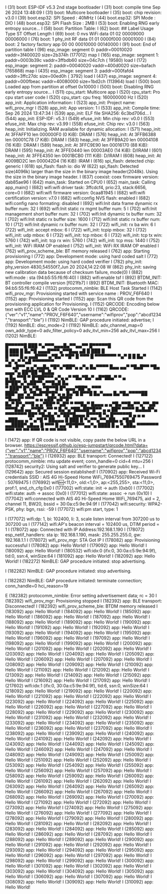 I (31) boot: ESP-IDF v5.3 2nd stage bootloader
I (31) boot: compile time Sep 26 2024 13:48:09
I (31) boot: Multicore bootloader
I (35) boot: chip revision: v3.0
I (39) boot.esp32: SPI Speed      : 40MHz
I (44) boot.esp32: SPI Mode       : DIO
I (48) boot.esp32: SPI Flash Size : 2MB
I (53) boot: Enabling RNG early entropy source...
I (58) boot: Partition Table:
I (62) boot: ## Label            Usage          Type ST Offset   Length
I (69) boot:  0 nvs              WiFi data        01 02 00009000 00006000
I (76) boot:  1 phy_init         RF data          01 01 0000f000 00001000
I (84) boot:  2 factory          factory app      00 00 00010000 00140000
I (91) boot: End of partition table
I (96) esp_image: segment 0: paddr=00010020 vaddr=3f400020 size=2b374h (177012) map
I (165) esp_image: segment 1: paddr=0003b39c vaddr=3ffbdb60 size=04c7ch ( 19580) load
I (172) esp_image: segment 2: paddr=00040020 vaddr=400d0020 size=bafach (765868) map
I (435) esp_image: segment 3: paddr=000fafd4 vaddr=3ffc27dc size=00ed0h (  3792) load
I (437) esp_image: segment 4: paddr=000fbeac vaddr=40080000 size=1bd2ch (113964) load
I (500) boot: Loaded app from partition at offset 0x10000
I (500) boot: Disabling RNG early entropy source...
I (511) cpu_start: Multicore app
I (520) cpu_start: Pro cpu start user code
I (520) cpu_start: cpu freq: 160000000 Hz
I (520) app_init: Application information:
I (523) app_init: Project name:     wifi_prov_mgr
I (528) app_init: App version:      1
I (533) app_init: Compile time:     Sep 26 2024 13:47:34
I (539) app_init: ELF file SHA256:  6c3bd706d...
I (544) app_init: ESP-IDF:          v5.3
I (549) efuse_init: Min chip rev:     v0.0
I (553) efuse_init: Max chip rev:     v3.99 
I (558) efuse_init: Chip rev:         v3.0
I (563) heap_init: Initializing. RAM available for dynamic allocation:
I (571) heap_init: At 3FFAFF10 len 000000F0 (0 KiB): DRAM
I (576) heap_init: At 3FFB6388 len 00001C78 (7 KiB): DRAM
I (583) heap_init: At 3FFB9A20 len 00004108 (16 KiB): DRAM
I (589) heap_init: At 3FFC9E90 len 00016170 (88 KiB): DRAM
I (595) heap_init: At 3FFE0440 len 00003AE0 (14 KiB): D/IRAM
I (601) heap_init: At 3FFE4350 len 0001BCB0 (111 KiB): D/IRAM
I (608) heap_init: At 4009BD2C len 000042D4 (16 KiB): IRAM
I (616) spi_flash: detected chip: generic
I (618) spi_flash: flash io: dio
W (622) spi_flash: Detected size(4096k) larger than the size in the binary image header(2048k). Using the size in the binary image header.
I (637) coexist: coex firmware version: dab85ae96
I (642) main_task: Started on CPU0
I (652) main_task: Calling app_main()
I (682) wifi:wifi driver task: 3ffcdcf4, prio:23, stack:6656, core=0
I (682) wifi:wifi firmware version: 0caa81945
I (682) wifi:wifi certification version: v7.0
I (682) wifi:config NVS flash: enabled
I (682) wifi:config nano formating: disabled
I (692) wifi:Init data frame dynamic rx buffer num: 32
I (692) wifi:Init static rx mgmt buffer num: 5
I (702) wifi:Init management short buffer num: 32
I (702) wifi:Init dynamic tx buffer num: 32
I (702) wifi:Init static rx buffer size: 1600
I (712) wifi:Init static rx buffer num: 10
I (712) wifi:Init dynamic rx buffer num: 32
I (722) wifi_init: rx ba win: 6
I (722) wifi_init: accept mbox: 6
I (722) wifi_init: tcpip mbox: 32
I (732) wifi_init: udp mbox: 6
I (732) wifi_init: tcp mbox: 6
I (732) wifi_init: tcp tx win: 5760
I (742) wifi_init: tcp rx win: 5760
I (742) wifi_init: tcp mss: 1440
I (752) wifi_init: WiFi IRAM OP enabled
I (752) wifi_init: WiFi RX IRAM OP enabled
I (762) wifi_prov_scheme_ble: BT memory released
I (762) app: Starting provisioning
I (772) app: Development mode: using hard coded salt
I (772) app: Development mode: using hard coded verifier
I (782) phy_init: phy_version 4830,54550f7,Jun 20 2024,14:22:08
W (862) phy_init: saving new calibration data because of checksum failure, mode(0)
I (882) wifi:mode : sta (94:b5:55:f6:f6:40)
I (882) wifi:enable tsf
I (892) BTDM_INIT: BT controller compile version [f021fb7]
I (892) BTDM_INIT: Bluetooth MAC: 94:b5:55:f6:f6:42
I (1132) protocomm_nimble: BLE Host Task Started
I (1142) wifi_prov_mgr: Provisioning started with service name : PROV_F6F640 
I (1152) app: Provisioning started
I (1152) app: Scan this QR code from the provisioning application for Provisioning.
I (1152) QRCODE: Encoding below text with ECC LVL 0 & QR Code Version 10
I (1162) QRCODE: {"ver":"v1","name":"PROV_F6F640","username":"wifiprov","pop":"abcd1234","transport":"ble"}
I (1192) NimBLE: GAP procedure initiated: advertise; 
I (1192) NimBLE: disc_mode=2
I (1192) NimBLE:  adv_channel_map=0 own_addr_type=0 adv_filter_policy=0 adv_itvl_min=256 adv_itvl_max=256
I (1202) NimBLE: 


  █▀▀▀▀▀█ ███ ▀▄▀▀▀▄▄▄█▄▀▀▄▄▀▀  █▀▀▀▀▀█   
  █ ███ █ █▄▀█ ▄▄▄█▀▀▀▄▀▀█▄▄ ▄█ █ ███ █   
  █ ▀▀▀ █ ▄  ▄▄█▀▀▀  ▄▀█▄▀ ▀█▀  █ ▀▀▀ █
  ▀▀▀▀▀▀▀ ▀▄▀ █ █ █▄▀ ▀▄▀▄▀ ▀▄█ ▀▀▀▀▀▀▀   
  ▀▀ ▄█▀▀ ▄ ▄▀▄▄█▄ ▀█▀▄▀██▀▄ ▄▀▄ █▄▀▀▀▀
  █▄▄ ▄▄▀ ▀█▄█▀▀ ▀█▄  ▄▄▄▀▄ ██▀██ ▀█▄█▄   
   ▄ █▄ ▀▀█   ▀  █▀██▀▀▀ ▄▀▄ ▄▀ ▀█▄▀█▄▀
  ▄█▀██▄▀ ▀   ▄ █▀██▀▄▀▄██▀▀▄▀▀█▄█ █▄     
  ▀  ███▀   █▀▄▀█▄ ▀█▀▀█ █▀▄▄▄▀██▀▄ ▀▀▀   
  ███▀▄▄▀▄▀█▄█▀█▀█▀▄ ▄ █▄▀█ █▀▀█ █▄▀▄▄▄
  █▄▀█▄▀▀▀▀██ ▀█▄▄█▀ ▀▀▀ ▄ ▄  ▄██▀▄█▀█▀   
  █▄▀  █▀▄▀▀█ ▄ ▄▀██▀ ▀▄█▀ ▀ ▀▀█▄▀ █▄▄▄
  ▄ ▄▀█▄▀▀█▄▀▀▄▀▀▄█▀ ▀▀▀█▄█ ▄▄▀▀█▀▄▀▀ ▀
    █▄▀▄▀██▄██▀█▀▀ ▄ ▄ ██▀ ▀▀▀▀ █▄█▄█▀▄
  ▀▀▀▀▀▀▀ ██▀ ▀█▄█▄▀▄▀██▀█▄▄▄ █▀▀▀█ ▀▄
  █▀▀▀▀▀█ ▄ ▄ ▄ ▄███▄▄ ▄ ▀  ▄▀█ ▀ ██▄▄▄
  █ ███ █ ▀▄▀▀▄▀▀▄██▄ ▄▀█▄█ ▄▄████▀▄█▄▄
  █ ▀▀▀ █ ▄▄▀█▀█▀▀▄▄▀▄ ████ █ ▄  ▀▄██▄
  ▀▀▀▀▀▀▀ ▀▀▀ ▀▀  ▀▀ ▀▀▀  ▀  ▀   ▀▀ ▀▀▀


I (1472) app: If QR code is not visible, copy paste the below URL in a browser.
https://espressif.github.io/esp-jumpstart/qrcode.html?data={"ver":"v1","name":"PROV_F6F640","username":"wifiprov","pop":"abcd1234","transport":"ble"}
I (126932) app: BLE transport: Connected!
I (127122) protocomm_nimble: mtu update event; conn_handle=0 cid=4 mtu=256
I (128742) security2: Using salt and verifier to generate public key...
I (129642) app: Secured session established!
I (170902) app: Received Wi-Fi credentials
        SSID     : AIS 4G Hi-Speed Home WiFi_76947550769475
        Password : 50769475
I (176992) wifi:new:<11,0>, old:<1,0>, ap:<255,255>, sta:<11,0>, prof:1, snd_ch_cfg:0x0
I (177002) wifi:state: init -> auth (0xb0)
I (177002) wifi:state: auth -> assoc (0x0)
I (177012) wifi:state: assoc -> run (0x10)
I (177042) wifi:connected with AIS 4G Hi-Speed Home WiFi_769475, aid = 2, channel 11, BW20, bssid = 30:0a:c5:9e:94:9f
I (177042) wifi:security: WPA2-PSK, phy: bgn, rssi: -59
I (177072) wifi:pm start, type: 1

I (177072) wifi:dp: 1, bi: 102400, li: 3, scale listen interval from 307200 us to 307200 us
I (177142) wifi:AP's beacon interval = 102400 us, DTIM period = 1
I (178072) app: Connected with IP Address:192.168.1.190
I (178072) esp_netif_handlers: sta ip: 192.168.1.190, mask: 255.255.255.0, gw: 192.168.1.1
I (178072) wifi_prov_mgr: STA Got IP
I (178082) app: Provisioning successful
I (178082) app: Hello World!
I (179092) app: Hello World!
I (180092) app: Hello World!
I (180532) wifi:<ba-add>idx:0 (ifx:0, 30:0a:c5:9e:94:9f), tid:0, ssn:4, winSize:64
I (181092) app: Hello World!
I (182092) app: Hello World!
I (182272) NimBLE: GAP procedure initiated: stop advertising.

I (182282) NimBLE: GAP procedure initiated: stop advertising.

I (182282) NimBLE: GAP procedure initiated: terminate connection; conn_handle=0 hci_reason=19

E (182382) protocomm_nimble: Error setting advertisement data; rc = 30
I (182392) wifi_prov_mgr: Provisioning stopped
I (182392) app: BLE transport: Disconnected!
I (182392) wifi_prov_scheme_ble: BTDM memory released
I (183092) app: Hello World!
I (184092) app: Hello World!
I (185092) app: Hello World!
I (186092) app: Hello World!
I (187092) app: Hello World!
I (188092) app: Hello World!
I (189092) app: Hello World!
I (190092) app: Hello World!
I (191092) app: Hello World!
I (192092) app: Hello World!
I (193092) app: Hello World!
I (194092) app: Hello World!
I (195092) app: Hello World!
I (196092) app: Hello World!
I (197092) app: Hello World!
I (198092) app: Hello World!
I (199092) app: Hello World!
I (200092) app: Hello World!
I (201092) app: Hello World!
I (202092) app: Hello World!
I (203092) app: Hello World!
I (204092) app: Hello World!
I (205092) app: Hello World!
I (206092) app: Hello World!
I (207092) app: Hello World!
I (208092) app: Hello World!
I (209092) app: Hello World!
I (210092) app: Hello World!
I (211092) app: Hello World!
I (212092) app: Hello World!
I (213092) app: Hello World!
I (214092) app: Hello World!
I (215092) app: Hello World!
I (216092) app: Hello World!
I (217092) app: Hello World!
I (217602) wifi:<ba-add>idx:1 (ifx:0, 30:0a:c5:9e:94:9f), tid:6, ssn:0, winSize:64
I (218092) app: Hello World!
I (219092) app: Hello World!
I (220092) app: Hello World!
I (221092) app: Hello World!
I (222092) app: Hello World!
I (223092) app: Hello World!
I (224092) app: Hello World!
I (225092) app: Hello World!
I (226092) app: Hello World!
I (227092) app: Hello World!
I (228092) app: Hello World!
I (229092) app: Hello World!
I (230092) app: Hello World!
I (231092) app: Hello World!
I (232092) app: Hello World!
I (233092) app: Hello World!
I (234092) app: Hello World!
I (235092) app: Hello World!
I (236092) app: Hello World!
I (237092) app: Hello World!
I (238092) app: Hello World!
I (239092) app: Hello World!
I (240092) app: Hello World!
I (241092) app: Hello World!
I (242092) app: Hello World!
I (243092) app: Hello World!
I (244092) app: Hello World!
I (245092) app: Hello World!
I (246092) app: Hello World!
I (247092) app: Hello World!
I (248092) app: Hello World!
I (249092) app: Hello World!
I (250092) app: Hello World!
I (251092) app: Hello World!
I (252092) app: Hello World!
I (253092) app: Hello World!
I (254092) app: Hello World!
I (255092) app: Hello World!
I (256092) app: Hello World!
I (257092) app: Hello World!
I (258092) app: Hello World!
I (259092) app: Hello World!
I (260092) app: Hello World!
I (261092) app: Hello World!
I (262092) app: Hello World!
I (263092) app: Hello World!
I (264092) app: Hello World!
I (265092) app: Hello World!
I (266092) app: Hello World!
I (267092) app: Hello World!
I (268092) app: Hello World!
I (269092) app: Hello World!
I (270092) app: Hello World!
I (271092) app: Hello World!
I (272092) app: Hello World!
I (273092) app: Hello World!
I (274092) app: Hello World!
I (275092) app: Hello World!
I (276092) app: Hello World!
I (277092) app: Hello World!
I (278092) app: Hello World!
I (279092) app: Hello World!
I (280092) app: Hello World!
I (281092) app: Hello World!
I (282092) app: Hello World!
I (283092) app: Hello World!
I (284092) app: Hello World!
I (285092) app: Hello World!
I (286092) app: Hello World!
I (287092) app: Hello World!
I (288092) app: Hello World!
I (289092) app: Hello World!
I (290092) app: Hello World!
I (291092) app: Hello World!
I (292092) app: Hello World!
I (293092) app: Hello World!
I (294092) app: Hello World!
I (295092) app: Hello World!
I (296092) app: Hello World!
I (297092) app: Hello World!
I (298092) app: Hello World!
I (299092) app: Hello World!
I (300092) app: Hello World!
I (301092) app: Hello World!
I (302092) app: Hello World!
I (303092) app: Hello World!
I (304092) app: Hello World!
I (305092) app: Hello World!
I (306092) app: Hello World!
I (307092) app: Hello World!
I (308092) app: Hello World!
I (309092) app: Hello World!
I (310092) app: Hello World!
